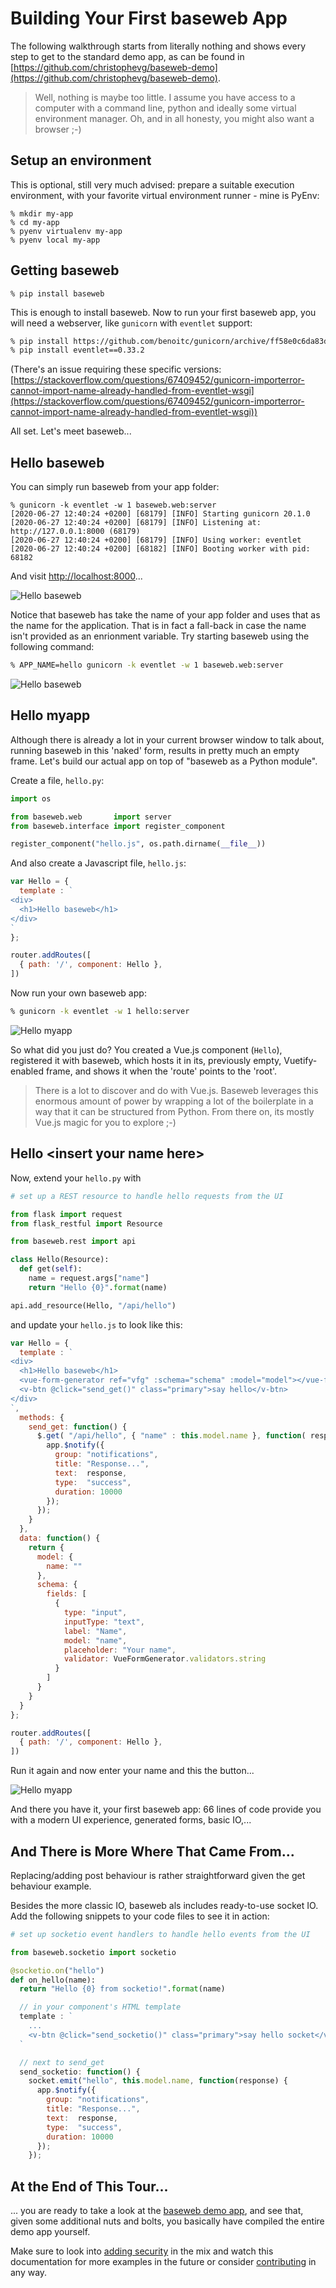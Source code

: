 # Building Your First baseweb App

The following walkthrough starts from literally nothing and shows every step to get to the standard demo app, as can be found in [https://github.com/christophevg/baseweb-demo](https://github.com/christophevg/baseweb-demo).

> Well, nothing is maybe too little. I assume you have access to a computer with a command line, python and ideally some virtual environment manager. Oh, and in all honesty, you might also want a browser ;-)

## Setup an environment

This is optional, still very much advised: prepare a suitable execution environment, with your favorite virtual environment runner - mine is PyEnv:

```console
% mkdir my-app
% cd my-app
% pyenv virtualenv my-app
% pyenv local my-app
```

## Getting baseweb

```console
% pip install baseweb
```

This is enough to install baseweb. Now to run your first baseweb app, you will need a webserver, like `gunicorn` with `eventlet` support:

```bash
% pip install https://github.com/benoitc/gunicorn/archive/ff58e0c6da83d5520916bc4cc109a529258d76e1.zip#egg=gunicorn==20.1.0
% pip install eventlet==0.33.2
```

(There's an issue requiring these specific versions: [https://stackoverflow.com/questions/67409452/gunicorn-importerror-cannot-import-name-already-handled-from-eventlet-wsgi](https://stackoverflow.com/questions/67409452/gunicorn-importerror-cannot-import-name-already-handled-from-eventlet-wsgi))

All set. Let's meet baseweb...

## Hello baseweb

You can simply run baseweb from your app folder:

```console
% gunicorn -k eventlet -w 1 baseweb.web:server
[2020-06-27 12:40:24 +0200] [68179] [INFO] Starting gunicorn 20.1.0
[2020-06-27 12:40:24 +0200] [68179] [INFO] Listening at: http://127.0.0.1:8000 (68179)
[2020-06-27 12:40:24 +0200] [68179] [INFO] Using worker: eventlet
[2020-06-27 12:40:24 +0200] [68182] [INFO] Booting worker with pid: 68182
```

And visit [http://localhost:8000](http://localhost:8000)...

![Hello baseweb](hello-baseweb-1.png)

Notice that baseweb has take the name of your app folder and uses that as the name for the application. That is in fact a fall-back in case the name isn't provided as an enrionment variable. Try starting baseweb using the following command:

```bash
% APP_NAME=hello gunicorn -k eventlet -w 1 baseweb.web:server
```

![Hello baseweb](hello-baseweb-2.png)

## Hello myapp

Although there is already a lot in your current browser window to talk about, running baseweb in this 'naked' form, results in pretty much an empty frame. Let's build our actual app on top of "baseweb as a Python module".

Create a file, `hello.py`:

```python
import os

from baseweb.web       import server
from baseweb.interface import register_component

register_component("hello.js", os.path.dirname(__file__))
```

And also create a Javascript file, `hello.js`:

```javascript
var Hello = {
  template : `
<div>
  <h1>Hello baseweb</h1>
</div>
`
};

router.addRoutes([
  { path: '/', component: Hello },
])
```

Now run your own baseweb app:

```bash
% gunicorn -k eventlet -w 1 hello:server
```

![Hello myapp](hello-myapp-1.png)

So what did you just do? You created a Vue.js component (`Hello`), registered it with baseweb, which hosts it in its, previously empty, Vuetify-enabled frame, and shows it when the 'route' points to the 'root'.

> There is a lot to discover and do with Vue.js. Baseweb leverages this enormous amount of power by wrapping a lot of the boilerplate in a way that it can be structured from Python. From there on, its mostly Vue.js magic for you to explore ;-)

## Hello &lt;insert your name here&gt;

Now, extend your `hello.py` with

```python
# set up a REST resource to handle hello requests from the UI

from flask import request
from flask_restful import Resource

from baseweb.rest import api

class Hello(Resource):
  def get(self):
    name = request.args["name"]
    return "Hello {0}".format(name)

api.add_resource(Hello, "/api/hello")
```

and update your `hello.js` to look like this:

```javascript
var Hello = {
  template : `
<div>
  <h1>Hello baseweb</h1>
  <vue-form-generator ref="vfg" :schema="schema" :model="model"></vue-form-generator>
  <v-btn @click="send_get()" class="primary">say hello</v-btn>
</div>
`,
  methods: {
    send_get: function() {
      $.get( "/api/hello", { "name" : this.model.name }, function( response ) {
        app.$notify({
          group: "notifications",
          title: "Response...",
          text:  response,
          type:  "success",
          duration: 10000
        });
      });
    }
  },
  data: function() {
    return {
      model: {
        name: ""
      },
      schema: {
        fields: [
          {
            type: "input",
            inputType: "text",
            label: "Name",
            model: "name",
            placeholder: "Your name",
            validator: VueFormGenerator.validators.string
          }
        ]
      }
    }
  }
};

router.addRoutes([
  { path: '/', component: Hello },
])
```

Run it again and now enter your name and this the button...

![Hello myapp](hello-myapp-2.png)

And there you have it, your first baseweb app: 66 lines of code provide you with a modern UI experience, generated forms, basic IO,...

## And There is More Where That Came From...

Replacing/adding post behaviour is rather straightforward given the get behaviour example.

Besides the more classic IO, baseweb als includes ready-to-use socket IO. Add the following snippets to your code files to see it in action:

```python
# set up socketio event handlers to handle hello events from the UI

from baseweb.socketio import socketio

@socketio.on("hello")
def on_hello(name):
  return "Hello {0} from socketio!".format(name)
```

```javascript
  // in your component's HTML template
  template : `
    ...
    <v-btn @click="send_socketio()" class="primary">say hello socket</v-btn>
  `

  // next to send_get
  send_socketio: function() {
    socket.emit("hello", this.model.name, function(response) {
      app.$notify({
        group: "notifications",
        title: "Response...",
        text:  response,
        type:  "success",
        duration: 10000
      });        
    });
```

## At the End of This Tour...

... you are ready to take a look at the [baseweb demo app](https://github.com/christophevg/baseweb-demo), and see that, given some additional nuts and bolts, you basically have compiled the entire demo app yourself.

Make sure to look into [adding security](adding-security.md) in the mix and watch this documentation for more examples in the future or consider [contributing](contributing.md) in any way.
